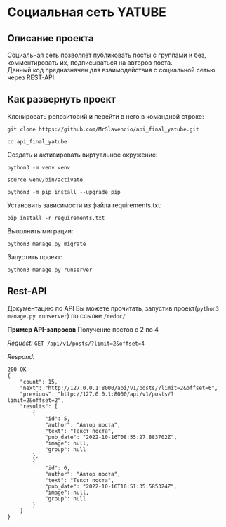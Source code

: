 # Социальная сеть **YATUBE**


## Описание проекта

Социальная сеть позволяет публиковать посты с группами и без, комментировать их, подписываться на авторов поста.<br/>
Данный код предназначен для взаимодействия с социальной сетью через REST-API.

## Как развернуть проект

Клонировать репозиторий и перейти в него в командной строке:

```
git clone https://github.com/MrSlavencio/api_final_yatube.git
```

```
cd api_final_yatube
```

Cоздать и активировать виртуальное окружение:

```
python3 -m venv venv
```

```
source venv/bin/activate
```

```
python3 -m pip install --upgrade pip
```

Установить зависимости из файла requirements.txt:

```
pip install -r requirements.txt
```

Выполнить миграции:

```
python3 manage.py migrate
```

Запустить проект:

```
python3 manage.py runserver
```


## Rest-API

Документацию по API Вы можете прочитать, запустив проект(```
python3 manage.py runserver
```) по ссылке ```/redoc/```

**Пример API-запросов**
Получение постов с 2 по 4

*Request:*
```GET /api/v1/posts/?limit=2&offset=4```

*Respond:*
```
200 OK
{
    "count": 15,
    "next": "http://127.0.0.1:8000/api/v1/posts/?limit=2&offset=6",
    "previous": "http://127.0.0.1:8000/api/v1/posts/?limit=2&offset=2",
    "results": [
        {
            "id": 5,
            "author": "Автор поста",
            "text": "Текст поста",
            "pub_date": "2022-10-16T08:55:27.883702Z",
            "image": null,
            "group": null
        },
        {
            "id": 6,
            "author": "Автор поста",
            "text": "Текст поста",
            "pub_date": "2022-10-16T10:51:35.585324Z",
            "image": null,
            "group": null
        }
    ]
}
```

